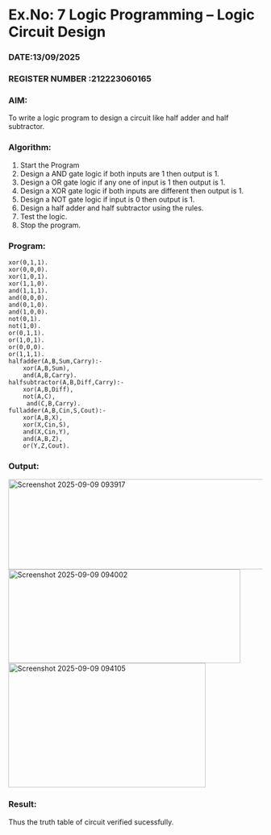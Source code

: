 # Ex.No: 7  Logic Programming –  Logic Circuit Design
### DATE:13/09/2025                                                                           
### REGISTER NUMBER :212223060165 
### AIM: 
To write a logic program to design a circuit like half adder and half subtractor.
###  Algorithm:
1. Start the Program
2. Design a AND gate logic if both inputs are 1 then output is 1.
3. Design a OR gate logic if any one of input is 1 then output is 1.
4. Design a XOR gate logic if both inputs are different then output is 1.
5. Design a NOT gate logic if input is 0 then output is 1.
6. Design a half adder and half subtractor using the rules.
7. Test the logic.
8. Stop the program.

### Program:
```
xor(0,1,1).
xor(0,0,0).
xor(1,0,1).
xor(1,1,0).
and(1,1,1).
and(0,0,0).
and(0,1,0).
and(1,0,0).
not(0,1).
not(1,0).
or(0,1,1).
or(1,0,1).
or(0,0,0).
or(1,1,1).
halfadder(A,B,Sum,Carry):-
    xor(A,B,Sum),
    and(A,B,Carry).
halfsubtractor(A,B,Diff,Carry):-
    xor(A,B,Diff),
    not(A,C),
     and(C,B,Carry).
fulladder(A,B,Cin,S,Cout):-
    xor(A,B,X),
    xor(X,Cin,S),
    and(X,Cin,Y),
    and(A,B,Z),
    or(Y,Z,Cout).
```











### Output:
<img width="555" height="179" alt="Screenshot 2025-09-09 093917" src="https://github.com/user-attachments/assets/026f9c73-5ff8-4ee3-a7d5-faefd83cd518" />
<img width="460" height="186" alt="Screenshot 2025-09-09 094002" src="https://github.com/user-attachments/assets/3bffa5bd-4c9e-4958-84c2-0e3a13d9d5ff" />
<img width="391" height="247" alt="Screenshot 2025-09-09 094105" src="https://github.com/user-attachments/assets/bfaa8b91-bd38-4645-be37-b71cb9f8a604" />



### Result:
Thus the truth table of circuit verified sucessfully.
